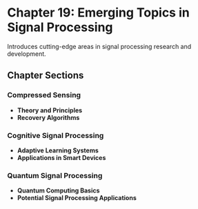 # Chapter 19: Emerging Topics in Signal Processing

Introduces cutting-edge areas in signal processing research and development.

## Chapter Sections

### Compressed Sensing

-   **Theory and Principles**
-   **Recovery Algorithms**

### Cognitive Signal Processing

-   **Adaptive Learning Systems**
-   **Applications in Smart Devices**

### Quantum Signal Processing

-   **Quantum Computing Basics**
-   **Potential Signal Processing Applications**
